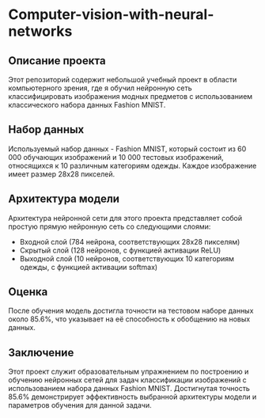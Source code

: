 # Computer-vision-with-neural-networks

## Описание проекта
Этот репозиторий содержит небольшой учебный проект в области компьютерного зрения, где я обучил нейронную сеть классифицировать изображения модных предметов с использованием классического набора данных Fashion MNIST.

## Набор данных
Используемый набор данных - Fashion MNIST, который состоит из 60 000 обучающих изображений и 10 000 тестовых изображений, относящихся к 10 различным категориям одежды. Каждое изображение имеет размер 28x28 пикселей.

## Архитектура модели
Архитектура нейронной сети для этого проекта представляет собой простую прямую нейронную сеть со следующими слоями:
- Входной слой (784 нейрона, соответствующих 28x28 пикселям)
- Скрытый слой (128 нейронов, с функцией активации ReLU)
- Выходной слой (10 нейронов, соответствующих 10 категориям одежды, с функцией активации softmax)

## Оценка
После обучения модель достигла точности на тестовом наборе данных около 85.6%, что указывает на её способность к обобщению на новых данных.

## Заключение
Этот проект служит образовательным упражнением по построению и обучению нейронных сетей для задач классификации изображений с использованием набора данных Fashion MNIST. Достигнутая точность 85.6% демонстрирует эффективность выбранной архитектуры модели и параметров обучения для данной задачи.
